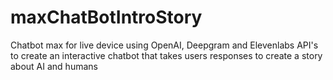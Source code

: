 # maxChatBotIntroStory
Chatbot max for live device using OpenAI, Deepgram and Elevenlabs API's to create an interactive chatbot that takes users responses to create a story about AI and humans
